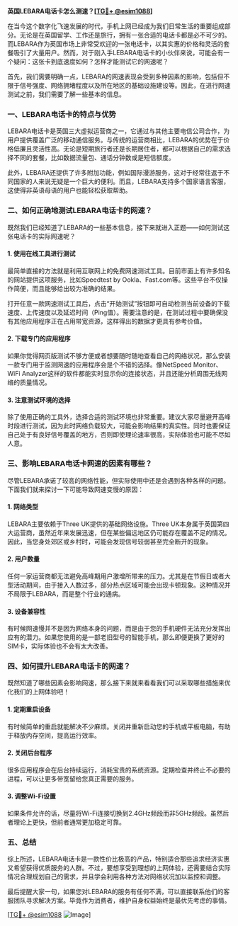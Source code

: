 **英国LEBARA电话卡怎么测速？[[TG💪+ @esim1088](https://t.me/s/esim1088)]**

在当今这个数字化飞速发展的时代，手机上网已经成为我们日常生活的重要组成部分。无论是在英国留学、工作还是旅行，拥有一张合适的电话卡都是必不可少的。而LEBARA作为英国市场上非常受欢迎的一张电话卡，以其实惠的价格和灵活的套餐吸引了大量用户。然而，对于刚入手LEBARA电话卡的小伙伴来说，可能会有一个疑问：这张卡到底速度如何？怎样才能测试它的网速呢？

首先，我们需要明确一点，LEBARA的网速表现会受到多种因素的影响，包括但不限于信号强度、网络拥堵程度以及所在地区的基础设施建设等。因此，在进行网速测试之前，我们需要了解一些基本的信息。

### **一、LEBARA电话卡的特点与优势**

LEBARA电话卡是英国三大虚拟运营商之一，它通过与其他主要电信公司合作，为用户提供覆盖广泛的移动通信服务。与传统的运营商相比，LEBARA的优势在于价格低廉且灵活性高。无论是短期旅行者还是长期居住者，都可以根据自己的需求选择不同的套餐，比如数据流量包、通话分钟数或是短信额度。

此外，LEBARA还提供了许多附加功能，例如国际漫游服务，这对于经常往返于不同国家的人来说无疑是一个巨大的便利。而且，LEBARA支持多个国家语言客服，这使得非英语母语的用户也能轻松获取帮助。

### **二、如何正确地测试LEBARA电话卡的网速？**

既然我们已经知道了LEBARA的一些基本信息，接下来就进入正题——如何测试这张电话卡的实际网速呢？

#### **1. 使用在线工具进行测试**

最简单直接的方法就是利用互联网上的免费网速测试工具。目前市面上有许多知名的网站提供这项服务，比如Speedtest by Ookla、Fast.com等。这些平台不仅操作简便，而且能够给出较为准确的结果。

打开任意一款网速测试工具后，点击“开始测试”按钮即可自动检测当前设备的下载速度、上传速度以及延迟时间（Ping值）。需要注意的是，在测试过程中要确保没有其他应用程序正在占用带宽资源，这样得出的数据才更具有参考价值。

#### **2. 下载专门的应用程序**

如果你觉得网页版测试不够方便或者想要随时随地查看自己的网络状况，那么安装一款专门用于监测网速的应用程序会是个不错的选择。像NetSpeed Monitor、WiFi Analyzer这样的软件都能实时显示你的连接状态，并且还能分析周围无线网络的质量情况。

#### **3. 注意测试环境的选择**

除了使用正确的工具外，选择合适的测试环境也非常重要。建议大家尽量避开高峰时段进行测试，因为此时网络负载较大，可能会影响结果的真实性。同时也要保证自己处于有良好信号覆盖的地方，否则即使理论速率很高，实际体验也可能不尽如人意。

### **三、影响LEBARA电话卡网速的因素有哪些？**

尽管LEBARA承诺了较高的网络性能，但实际使用中还是会遇到各种各样的问题。下面我们就来探讨一下可能导致网速变慢的原因：

#### **1. 网络类型**
LEBARA主要依赖于Three UK提供的基础网络设施。Three UK本身属于英国第四大运营商，虽然近年来发展迅速，但在某些偏远地区仍可能存在覆盖不足的情况。因此，当您身处郊区或乡村时，可能会发现信号较弱甚至完全断开的现象。

#### **2. 用户数量**
任何一家运营商都无法避免高峰期用户激增所带来的压力。尤其是在节假日或者大型活动期间，由于接入人数过多，部分热点区域可能会出现卡顿现象。这种情况并不局限于LEBARA，而是整个行业的通病。

#### **3. 设备兼容性**
有时候网速慢并不是因为网络本身的问题，而是由于您的手机硬件无法充分发挥出应有的潜力。如果您使用的是一部老旧型号的智能手机，那么即便更换了更好的SIM卡，实际体验也不会有太大改善。

### **四、如何提升LEBARA电话卡的网速？**

既然知道了哪些因素会影响网速，那么接下来就来看看我们可以采取哪些措施来优化我们的上网体验吧！

#### **1. 定期重启设备**
有时候简单的重启就能解决不少麻烦。关闭并重新启动您的手机或平板电脑，有助于释放内存空间，提高运行效率。

#### **2. 关闭后台程序**
很多应用程序会在后台持续运行，消耗宝贵的系统资源。定期检查并终止不必要的进程，可以让更多带宽留给您真正需要的服务。

#### **3. 调整Wi-Fi设置**
如果条件允许的话，尽量将Wi-Fi连接切换到2.4GHz频段而非5GHz频段。虽然后者理论上更快，但前者通常更加稳定可靠。

### **五、总结**

综上所述，LEBARA电话卡是一款性价比极高的产品，特别适合那些追求经济实惠又希望获得优质服务的人群。不过，要想享受到理想的上网体验，还需要结合实际情况合理规划自己的需求，并且学会利用各种方法对网络状况加以监控和调整。

最后提醒大家一句，如果您对LEBARA的服务有任何不满，可以直接联系他们的客服团队寻求解决方案。毕竟作为消费者，维护自身权益始终是最优先考虑的事情。

[[TG💪+ @esim1088](https://t.me/s/esim1088) ![Image](https://i.postimg.cc/4NQfJmqS/Snipaste-2025-05-13-00-14-12.png)]